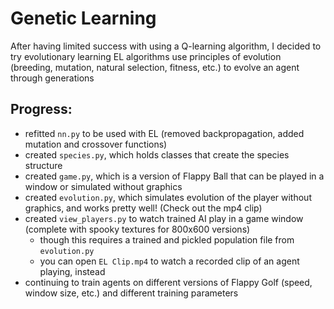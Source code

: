 # Genetic Learning

After having limited success with using a Q-learning algorithm, I decided to try evolutionary learning
EL algorithms use principles of evolution (breeding, mutation, natural selection, fitness, etc.) to evolve an agent through generations

## Progress:
- refitted `nn.py` to be used with EL (removed backpropagation, added mutation and crossover functions)
- created `species.py`, which holds classes that create the species structure
- created `game.py`, which is a version of Flappy Ball that can be played in a window or simulated without graphics
- created `evolution.py`, which simulates evolution of the player without graphics, and works pretty well! (Check out the mp4 clip)
- created `view_players.py` to watch trained AI play in a game window (complete with spooky textures for 800x600 versions)
    - though this requires a trained and pickled population file from `evolution.py`
    - you can open `EL Clip.mp4` to watch a recorded clip of an agent playing, instead
- continuing to train agents on different versions of Flappy Golf (speed, window size, etc.) and different training parameters
